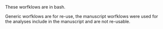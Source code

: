 These worfklows are in bash. 

Generic worfklows are for re-use, the manuscript worfklows were used for the analyses include in the manuscript and are not re-usable.